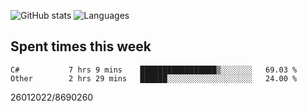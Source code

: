 ![GitHub stats](https://github-readme-stats.vercel.app/api?username=emipa606&theme=github_dark&show_icons=true) 
![Languages](https://github-readme-stats.vercel.app/api/top-langs/?username=emipa606&theme=github_dark&layout=compact)

## Spent times this week
<!--START_SECTION:waka-->

```text
C#           7 hrs 9 mins    █████████████████▒░░░░░░░   69.03 %
Other        2 hrs 29 mins   ██████░░░░░░░░░░░░░░░░░░░   24.00 %
```

<!--END_SECTION:waka-->


26012022/8690260
